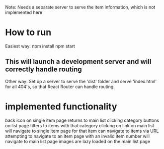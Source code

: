

Note:
Needs a separate server to serve the item information, which is not implemented here

# How to run

Easiest way:
npm install
npm start

This will launch a development server and will correctly handle routing
-----------------------
Other way:
Set up a server to serve the 'dist' folder and serve 'index.html' for all 404's, so that React Router can handle routing.


# implemented functionality
back icon on single item page returns to main list
clicking category buttons on list page filters to items with that category
clicking on link on main list will navigate to single item page for that item
can navigate to items via URL
attempting to navigate to an item page with an invalid item number will navigate to main list page
images are lazy loaded on the main list page
